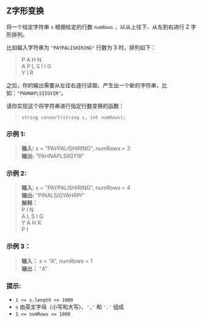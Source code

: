 ## Z字形变换

将一个给定字符串 `s` 根据给定的行数 `numRows` ，以从上往下、从左到右进行 Z 字形排列。

比如输入字符串为 `"PAYPALISHIRING"` 行数为 3 时，排列如下：

> P A H N  
> A P L S I I G  
> Y I R

之后，你的输出需要从左往右逐行读取，产生出一个新的字符串，比如：`"PAHNAPLSIIGYIR"`。

请你实现这个将字符串进行指定行数变换的函数：

> `string convert(string s, int numRows);`

### 示例 1:

> **输入:** s = "PAYPALISHIRING", numRows = 3      
> **输出:** "PAHNAPLSIIGYIR"

### 示例 2:

> **输入:**  s = "PAYPALISHIRING", numRows = 4               
> **输出:** "PINALSIGYAHRPI"  
> **解释：**   
> P I N  
> A L S I G  
> Y A H R  
> P I

### 示例 3：

> **输入：** s = "A", numRows = 1  
> **输出：** "A"

### 提示:

* `1 <= s.length <= 1000`
* `s` 由英文字母（小写和大写）、`','` 和 `'.'` 组成
* `1 <= numRows <= 1000`
